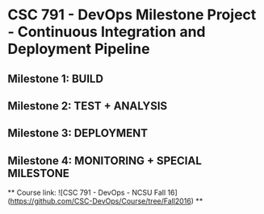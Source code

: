 # CSC 791 - DevOps Milestone Project - Continuous Integration and Deployment Pipeline

## Milestone 1: BUILD

## Milestone 2: TEST + ANALYSIS

## Milestone 3: DEPLOYMENT

## Milestone 4: MONITORING + SPECIAL MILESTONE


** Course link: ![CSC 791 - DevOps - NCSU Fall 16] (https://github.com/CSC-DevOps/Course/tree/Fall2016) **



